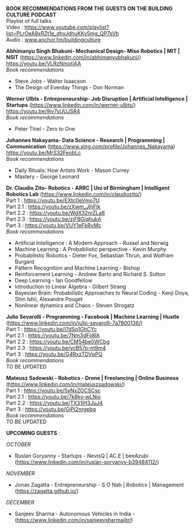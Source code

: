 **BOOK RECOMMENDATIONS FROM THE GUESTS ON THE BUILDING CULTURE PODCAST**  
Playlist of full talks  
Video : https://www.youtube.com/playlist?list=PLrOeA8xRZt1e_dhyJdhuKKv5mg_QP7sVb  
Audio : www.anchor.fm/buildingculture  

**Abhimanyu Singh Bhakuni- Mechanical Design- Miso Robotics | MIT | NSIT** (https://www.linkedin.com/in/abhimanyubhakuni/)  
https://youtu.be/VLRzNmotjAA  
*Book recommendations*  
* Steve Jobs - Walter Isaacson  
* The Design of Everday Things - Don Norman  

**Werner Ulbts - Entrepreneurship- Job Disruption | Artificial Intelligence | Startups** (https://www.linkedin.com/in/werner-ulbts/)  
https://youtu.be/9iv7sUUJSR4  
*Book recommendations*  
* Peter Thiel - Zero to One  

**Johannes Nakayama- Data Science - Research | Programming | Communication** (https://www.xing.com/profile/Johannes_Nakayama)  
https://youtu.be/MrS32FeobLc  
*Book recommendations*  
* Daily Rituals: How Artists Work - Mason Currey  
* Mastery - George Leonard  

**Dr. Claudio Zito- Robotics - ARRC | Uni of Birmingham | Intelligent Robotics Lab** (https://www.linkedin.com/in/claudiozito/)  
Part 1 : https://youtu.be/EXtc0eVmo7U  
Part 2.1 : https://youtu.be/zXwm_JjhFlk  
Part 2.2 : https://youtu.be/WdX32nrZLa8  
Part 2.3 : https://youtu.be/zjFBGiqhukA  
Part 3 : https://youtu.be/VUY1eFkRvMc  
*Book recommendations*  
* Artificial Intelligence : A Modern Approach - Russel and Norwig  
* Machine Learning : A Probabilistic perspective - Kevin Murphy  
* Probabilistic Robotics - Dieter Fox, Sebastian Thrun, and Wolfram Burgard  
* Pattern Recognition and Machine Learning - Bishop  
* Reinforcement Learning - Andrew Barto and Richard S. Sutton  
* Deep Learning - Ian Goodfellow  
* Introduction to Linear Algebra - Gilbert Strang  
* Bayesian Brain: Probabilistic Approaches to Neural Coding - Kenji Doya, Shin Ishii, Alexandre Pouget  
* Nonlinear dynamics and Chaos - Steven Strogatz  

**Julio Sevarolli - Programming - Facebook | Machine Learning | Hustle** (https://www.linkedin.com/in/julio-sevarolli-7a7800136/)  
Part 1 : https://youtu.be/l7dSq1GhCYc   
Part 2.1 : https://youtu.be/7Nm3dFii8lA    
Part 2.2 : https://youtu.be/CM54be0WCbg    
Part 2.3 : https://youtu.be/ycB57p-m9m4  
Part 3 : https://youtu.be/G4RxzTDVpPQ  
*Book recommendations*  
TO BE UPDATED

**Mateusz Sadowski - Robotics - Drone | Freelancing | Online Business** (https://www.linkedin.com/in/mateuszsadowski/)  
Part 1 : https://youtu.be/5xNxZOCSCsc  
Part 2.1 : https://youtu.be/7k8kv-wLNio  
Part 2.2 : https://youtu.be/TX31iH3JuJ4  
Part 3 : https://youtu.be/GjPI2nrgebg  
*Book recommendations*  
TO BE UPDATED

**UPCOMING GUESTS** :  

*OCTOBER*  
* Ruslan Goryanny - Startups - NevisQ | AC.E | beeAzubi (https://www.linkedin.com/in/ruslan-goryanyy-b39484112/)  

*NOVEMBER*  
* Jonas Zagatta - Entrepreneurship - S O Nah | Robotics | Management (https://zagatta.github.io/)  

*DECEMBER*  
* Sanjeev Sharma - Autonomous Vehicles in India -  (https://www.linkedin.com/in/sanjeevsharmaiitr/)  
